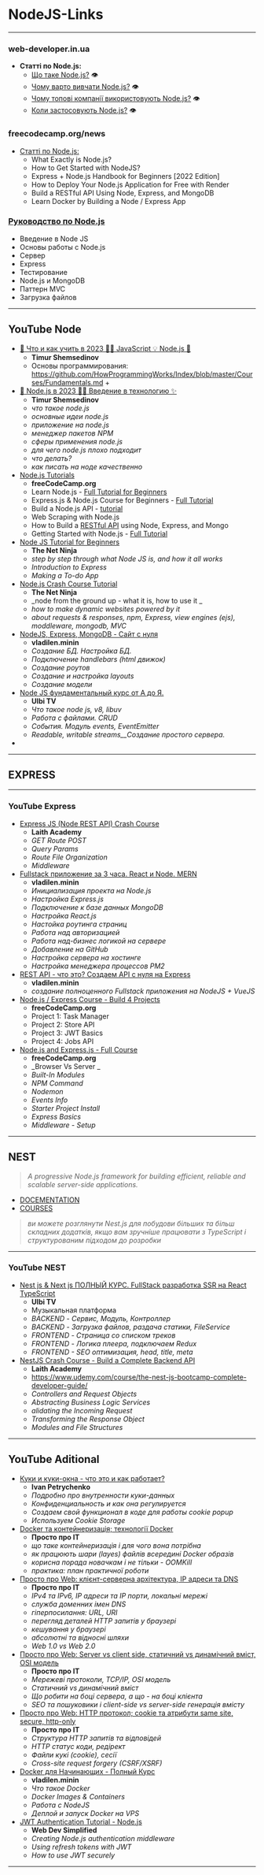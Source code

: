 # NodeJS-Links


- - -

### web-developer.in.ua

* **Статті по Node.js:**
  + [Що таке Node.js?](https://web-developer.in.ua/assets/articles/node/node-introduction/node-introduction.html) 👁
  + [Чому варто вивчати Node.js?](https://web-developer.in.ua/assets/articles/node/node-why/node-why.html) 👁
  + [Чому топові компанії використовують Node.js?](https://web-developer.in.ua/assets/articles/node/node-company/node-company.html) 👁
  + [Коли застосовують Node.js?](https://web-developer.in.ua/assets/articles/node/node-need/node-need.html) 👁


### freecodecamp.org/news

* [Статті по Node.js:](https://www.freecodecamp.org/news/search?query=Node)
  + What Exactly is Node.js?
  + How to Get Started with NodeJS?
  + Express + Node.js Handbook for Beginners [2022 Edition]
  + How to Deploy Your Node.js Application for Free with Render
  + Build a RESTful API Using Node, Express, and MongoDB
  + Learn Docker by Building a Node / Express App


### [Руководство по Node.js](https://metanit.com/web/nodejs/)

  * Введение в Node JS
  * Основы работы с Node.js
  * Сервер
  * Express
  * Тестирование
  * Node.js и MongoDB
  * Паттерн MVC
  * Загрузка файлов




- - -

## YouTube Node 

* [📢 Что и как учить в 2023 🧑‍💻 JavaScript 💡 Node.js 🚀](https://www.youtube.com/watch?v=N0XbSU1hiDI)
  - **Timur Shemsedinov**
  - Основы программирования: https://github.com/HowProgrammingWorks/Index/blob/master/Courses/Fundamentals.md
      + 
* [🚀 Node.js в 2023 🧑‍💻 Введение в технологию ✨](https://www.youtube.com/watch?app=desktop&v=mRvzgBGLVyM)
  - **Timur Shemsedinov**
  - _что такое node.js_
  - _основные идеи node.js_
  - _приложение на node.js_
  - _менеджер пакетов NPM_
  - _сферы применения node.js_
  - _для чего node.js плохо подходит_
  - _что делать?_
  - _как писать на ноде качественно_
* [Node.js Tutorials](https://www.youtube.com/playlist?list=PLWKjhJtqVAbmGQoa3vFjeRbRADAOC9drk)
  - **freeCodeCamp.org**
  - Learn Node.js - [Full Tutorial for Beginners](https://www.youtube.com/watch?v=RLtyhwFtXQA&list=PLWKjhJtqVAbmGQoa3vFjeRbRADAOC9drk&index=1)
  - Express.js & Node.js Course for Beginners - [Full Tutorial](https://www.youtube.com/watch?v=G8uL0lFFoN0&list=PLWKjhJtqVAbmGQoa3vFjeRbRADAOC9drk&index=2)
  - Build a Node.js API - [tutorial](https://www.youtube.com/watch?v=fsCjFHuMXj0&list=PLWKjhJtqVAbmGQoa3vFjeRbRADAOC9drk&index=3)
  - Web Scraping with Node.js
  - How to Build a [RESTful API](https://www.youtube.com/watch?v=o3ka5fYysBM&list=PLWKjhJtqVAbmGQoa3vFjeRbRADAOC9drk&index=5) using Node, Express, and Mongo
  - Getting Started with Node.js - [Full Tutorial](https://www.youtube.com/watch?v=gG3pytAY2MY&list=PLWKjhJtqVAbmGQoa3vFjeRbRADAOC9drk&index=8)
* [Node JS Tutorial for Beginners](https://www.youtube.com/playlist?list=PL4cUxeGkcC9gcy9lrvMJ75z9maRw4byYp)
  - **The Net Ninja**
  - _step by step through what Node JS is, and how it all works_
  - _Introduction to Express_
  - _Making a To-do App_
* [Node.js Crash Course Tutorial](https://www.youtube.com/playlist?list=PL4cUxeGkcC9jsz4LDYc6kv3ymONOKxwBU)
  - **The Net Ninja**
  - _node from the ground up - what it is, how to use it _
  - _how to make dynamic websites powered by it_
  - _about requests & responses, npm, Express, view engines (ejs), moddleware, mongodb, MVC_
* [NodeJS, Express, MongoDB - Сайт с нуля](https://www.youtube.com/watch?v=8bE_PBRriyU)
  - **vladilen.minin**
  - _Создание БД. Настройка БД._
  - _Подключение handlebars (html движок)_
  - _Создание роутов_
  - _Создание и настройка layouts_
  - _Создание модели_
* [Node JS фундаментальный курс от А до Я.](https://www.youtube.com/watch?v=243pQXC5Ebs)
  - **Ulbi TV**
  - _Что такое node js, v8, libuv_
  - _Работа с файлами. CRUD_
  - _События. Модуль events, EventEmitter_
  - _Readable, writable streams__Создание простого сервера._
* []()




- - -

## EXPRESS





- - -

### YouTube Express

* [Express JS (Node REST API) Crash Course](https://www.youtube.com/watch?v=P5q8rUGCN9k)
  - **Laith Academy**
  - _GET Route POST_
  - _Query Params_
  - _Route File Organization_
  - _Middleware_
* [Fullstack приложение за 3 часа. React и Node. MERN](https://www.youtube.com/watch?v=ivDjWYcKDZI&list=PLqKQF2ojwm3l6OE4-tjLBhUNtJXLebHXP&index=3)
  - **vladilen.minin**
  - _Инициализация проекта на Node.js_
  - _Настройка Express.js_
  - _Подключение к базе данных MongoDB_
  - _Настройка React.js_
  - _Настойка роутинга страниц_
  - _Работа над авторизацией_
  - _Работа над-бизнес логикой на сервере_
  - _Добавление на GitHub_
  - _Настройка сервера на хостинге_
  - _Настройка менеджера процессов PM2_
* [REST API - что это? Создаем API с нуля на Express](https://www.youtube.com/watch?v=lzQIhjElV_g&list=PLqKQF2ojwm3l6OE4-tjLBhUNtJXLebHXP&index=7)
  - **vladilen.minin**
  - _создание полноценного Fullstack приложения на NodeJS + VueJS_
* [Node.js / Express Course - Build 4 Projects](https://www.youtube.com/watch?v=qwfE7fSVaZM)
  - **freeCodeCamp.org**
  - Project 1: Task Manager
  - Project 2: Store API
  - Project 3: JWT Basics
  - Project 4: Jobs API
* [Node.js and Express.js - Full Course](https://www.youtube.com/watch?v=Oe421EPjeBE&t=636s)
  - **freeCodeCamp.org**
  - _Browser Vs Server _
  - _Built-In Modules_
  - _NPM Command_
  - _Nodemon_
  - _Events Info_
  - _Starter Project Install_
  - _Express Basics_
  - _Middleware - Setup_
 

- - -

## NEST
> _A progressive Node.js framework for building efficient, reliable and scalable server-side applications._

+ [DOCEMENTATION](https://docs.nestjs.com/)
+ [COURSES](https://courses.nestjs.com/)

> _ви можете розглянути Nest.js для побудови більших та більш складних додатків, якщо вам зручніше працювати з TypeScript і структурованим підходом до розробки_

- - -

### YouTube NEST

* [Nest js & Next js ПОЛНЫЙ КУРС. FullStack разработка SSR на React TypeScript](https://www.youtube.com/watch?v=A0CfYSVzAZI)
  - **Ulbi TV**
  - Музыкальная платформа
  - _BACKEND - Сервис, Модуль, Контроллер_
  - _BACKEND - Загрузка файлов, раздача статики, FileService_
  - _FRONTEND - Страница со списком треков_
  - _FRONTEND - Логика плеера, подключаем Redux_
  - _FRONTEND - SEO оптимизация, head, title, meta_
* [NestJS Crash Course - Build a Complete Backend API](https://www.youtube.com/watch?v=BiN-xzNkH_0)
  - **Laith Academy**
  - https://www.udemy.com/course/the-nest-js-bootcamp-complete-developer-guide/
  - _Controllers and Request Objects_
  - _Abstracting Business Logic Services_
  - _alidating the Incoming Request_
  - _Transforming the Response Object_
  - _Modules and File Structures_



- - -

## YouTube Aditional

* [Куки и куки-окна - что это и как работает? ](https://www.youtube.com/watch?v=7FbAM52h9QA)
  - **Ivan Petrychenko**
  - _Подробно про внутренности куки-данных_
  - _Конфиденциальность и как она регулируется_
  - _Создаем свой функционал в коде для работы cookie popup_
  - _Используем Cookie Storage_
* [Docker та контейнеризація; технології Docker](https://www.youtube.com/watch?v=TlKV69gmzhA)
  - **Просто про ІТ**
  - _що таке контейнеризація і для чого вона потрібна_
  - _як працюють шари (layes) файлів всередині Docker образів_
  - _корисна порада новачкам і не тільки - OOMKill_
  - _практика: план практичної роботи_
* [Просто про Web: клієнт-серверна архітектура, IP адреси та DNS](https://www.youtube.com/watch?v=ByJl2IcWSfc)
  - **Просто про ІТ**
  - _IPv4 та IPv6, IP адреси та IP порти, локальні мережі_
  - _служба доменних імен DNS_
  - _гіперпосилання: URL, URI_
  - _перегляд деталей HTTP запитів у браузері_
  - _кешування у браузері_
  - _абсолютні та відносні шляхи_
  - _Web 1.0 vs Web 2.0_
* [Просто про Web: Server vs client side, статичний vs динамічний вміст, OSI модель](https://www.youtube.com/watch?v=P_kkqVK7Sis)
  - **Просто про ІТ**
  - _Мережеві протоколи, TCP/IP, OSI модель_
  - _Статичний vs динамічний вміст_
  - _Що робити на боці сервера, а що - на боці клієнта_
  - _SEO та пошуковики і client-side vs server-side генерація вмісту_
* [Просто про Web: HTTP протокол; cookie та атрибути same site, secure, http-only](https://www.youtube.com/watch?v=Y1jvwhLCckY)
  - **Просто про ІТ**
  - _Структура HTTP запитів та відповідей_
  - _HTTP статус коди, редірект_
  - _Файли кукі (cookie), сесії_
  - _Cross-site request forgery (CSRF/XSRF)_
* [Docker для Начинающих - Полный Курс](https://www.youtube.com/watch?v=n9uCgUzfeRQ&list=PLqKQF2ojwm3l6OE4-tjLBhUNtJXLebHXP)
  - **vladilen.minin**
  - _Что такое Docker_
  - _Docker Images & Containers_
  - _Работа с NodeJS_
  - _Деплой и запуск Docker на VPS_
* [JWT Authentication Tutorial - Node.js](https://www.youtube.com/watch?v=mbsmsi7l3r4)
  - **Web Dev Simplified**
  - _Creating Node.js authentication middleware_
  - _Using refresh tokens with JWT_
  - _How to use JWT securely_




- - -




